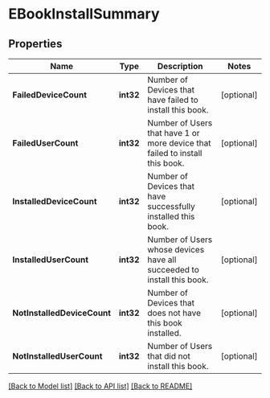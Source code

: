 # EBookInstallSummary

## Properties

Name | Type | Description | Notes
------------ | ------------- | ------------- | -------------
**FailedDeviceCount** | **int32** | Number of Devices that have failed to install this book. | [optional] 
**FailedUserCount** | **int32** | Number of Users that have 1 or more device that failed to install this book. | [optional] 
**InstalledDeviceCount** | **int32** | Number of Devices that have successfully installed this book. | [optional] 
**InstalledUserCount** | **int32** | Number of Users whose devices have all succeeded to install this book. | [optional] 
**NotInstalledDeviceCount** | **int32** | Number of Devices that does not have this book installed. | [optional] 
**NotInstalledUserCount** | **int32** | Number of Users that did not install this book. | [optional] 

[[Back to Model list]](../README.md#documentation-for-models) [[Back to API list]](../README.md#documentation-for-api-endpoints) [[Back to README]](../README.md)


